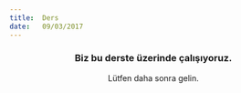 ```yaml
---
title:  Ders
date:   09/03/2017
---
```


### <center>Biz bu derste üzerinde çalışıyoruz.</center>
<center>Lütfen daha sonra gelin.</center>